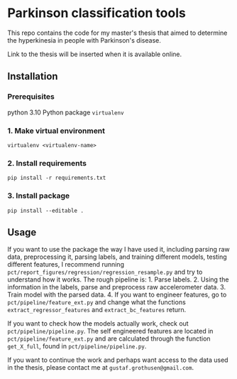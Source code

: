 # Parkinson classification tools

This repo contains the code for my master's thesis that aimed to determine the hyperkinesia in people with Parkinson's disease.

Link to the thesis will be inserted when it is available online.

## Installation
### Prerequisites
python 3.10
Python package `virtualenv`

### 1. Make virtual environment
`virtualenv <virtualenv-name>`

### 2. Install requirements
`pip install -r requirements.txt`

### 3. Install package
`pip install --editable .`

## Usage
If you want to use the package the way I have used it, including parsing raw data, preprocessing it, parsing labels, and training different models, testing different features, I recommend running `pct/report_figures/regression/regression_resample.py` and try to understand how it works. The rough pipeline is: 1. Parse labels. 2. Using the information in the labels, parse and preprocess raw accelerometer data. 3. Train model with the parsed data. 4. If you want to engineer features, go to `pct/pipeline/feature_ext.py` and change what the functions `extract_regressor_features` and `extract_bc_features` return.

If you want to check how the models actually work, check out `pct/pipeline/pipeline.py`. The self engineered features are located in `pct/pipeline/feature_ext.py` and are calculated through the function `get_X_full`, found in `pct/pipeline/pipeline.py`.

If you want to continue the work and perhaps want access to the data used in the thesis, please contact me at `gustaf.grothusen@gmail.com`.